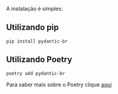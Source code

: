 A instalação é simples:

## Utilizando pip

```
pip install pydantic-br
```

## Utilizando Poetry

```
poetry add pydantic-br
```

Para saber mais sobre o Poetry clique [aqui](https://python-poetry.org/)
